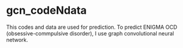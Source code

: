 # gcn_codeNdata

This codes and data are used for prediction.
To predict ENIGMA OCD (obsessive-commpulsive disorder), I use graph convolutional neural network.
